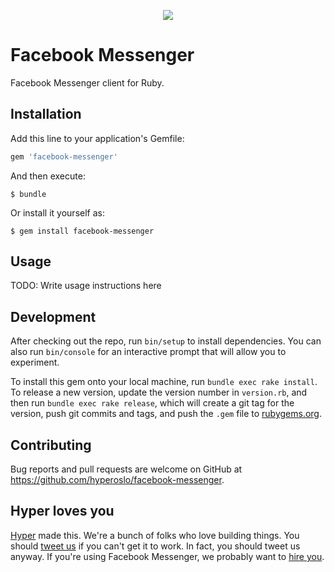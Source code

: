 <p align="center">
  <img src="https://rawgit.com/hyperoslo/facebook-messenger/master/docs/logo.png">
</p>

# Facebook Messenger

Facebook Messenger client for Ruby.

## Installation

Add this line to your application's Gemfile:

```ruby
gem 'facebook-messenger'
```

And then execute:

    $ bundle

Or install it yourself as:

    $ gem install facebook-messenger

## Usage

TODO: Write usage instructions here

## Development

After checking out the repo, run `bin/setup` to install dependencies. You can also run
`bin/console` for an interactive prompt that will allow you to experiment.

To install this gem onto your local machine, run `bundle exec rake install`. To
release a new version, update the version number in `version.rb`, and then run
`bundle exec rake release`, which will create a git tag for the version, push git
commits and tags, and push the `.gem` file to [rubygems.org](https://rubygems.org).

## Contributing

Bug reports and pull requests are welcome on GitHub at
https://github.com/hyperoslo/facebook-messenger.

## Hyper loves you

[Hyper] made this. We're a bunch of folks who love building things. You should
[tweet us] if you can't get it to work. In fact, you should tweet us anyway.
If you're using Facebook Messenger, we probably want to [hire you].

[Hyper]: https://github.com/hyperoslo
[tweet us]: http://twitter.com/hyperoslo
[hire you]: http://www.hyper.no/jobs/engineers
[MIT License]: http://opensource.org/licenses/MIT
[rubygems.org]: https://rubygems.org
